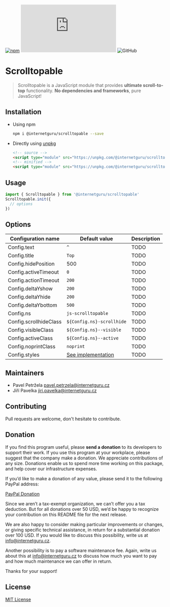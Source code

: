 
[![npm](https://img.shields.io/npm/v/@internetguru/scrolltopable)](https://www.npmjs.com/package/@internetguru/scrolltopable)
![GitHub file size in bytes](https://img.shields.io/github/size/internetguru/scrolltopable/index.min.js?label=minified%20size)
![GitHub](https://img.shields.io/github/license/internetguru/scrolltopable)

# Scrolltopable

> Scrolltopable is a JavaScript module that provides **ultimate scroll-to-top** functionality. **No dependencies and frameworks**, pure JavaScript!

## Installation

- Using npm

  ```sh
  npm i @internetguru/scrolltopable --save
  ```

- Directly using [unpkg](https://unpkg.com/)

  ```html
  <!-- source -->
  <script type="module" src="https://unpkg.com/@internetguru/scrolltopable"></script>
  <!-- minified -->
  <script type="module" src="https://unpkg.com/@internetguru/scrolltopable@latest/index.min.js"></script>
  ```

## Usage

```js
import { Scrolltopable } from '@internetguru/scrolltopable'
Scrolltopable.init({
  // options
})
```

## Options

|Configuration name|Default value|Description|
|------------------|-------------|-----------|
|Config.text | `^` | TODO |
|Config.title | `Top` | TODO |
|Config.hidePosition | 500 | TODO |
|Config.activeTimeout | `0` | TODO |
|Config.actionTimeout | `200` | TODO |
|Config.deltaYshow | `200` | TODO |
|Config.deltaYhide | `200` | TODO |
|Config.deltaYbottom | `500` | TODO |
|Config.ns | `js-scrolltopable` | TODO |
|Config.scrollhideClass | `${Config.ns}-scrollhide` | TODO |
|Config.visibleClass | `${Config.ns}--visible` | TODO |
|Config.activeClass | `${Config.ns}--active` | TODO |
|Config.noprintClass | `noprint` | TODO |
|Config.styles | [See implementation](index.js) | TODO |

## Maintainers

-  Pavel Petržela pavel.petrzela@internetguru.cz
-  Jiří Pavelka jiri.pavelka@internetguru.cz

## Contributing

Pull requests are welcome, don't hesitate to contribute.

## Donation

If you find this program useful, please **send a donation** to its developers to support their work. If you use this program at your workplace, please suggest that the company make a donation. We appreciate contributions of any size. Donations enable us to spend more time working on this package, and help cover our infrastructure expenses.

If you’d like to make a donation of any value, please send it to the following PayPal address:

[PayPal Donation](https://www.paypal.com/cgi-bin/webscr?cmd=_s-xclick&hosted_button_id=G6A49JPWQKG7A)

Since we aren’t a tax-exempt organization, we can’t offer you a tax deduction. But for all donations over 50 USD, we’d be happy to recognize your contribution on this README file for the next release.

We are also happy to consider making particular improvements or changes, or giving specific technical assistance, in return for a substantial donation over 100 USD. If you would like to discuss this possibility, write us at info@internetguru.cz.

Another possibility is to pay a software maintenance fee. Again, write us about this at info@internetguru.cz to discuss how much you want to pay and how much maintenance we can offer in return.

Thanks for your support!

## License

[MIT License](LICENSE)
